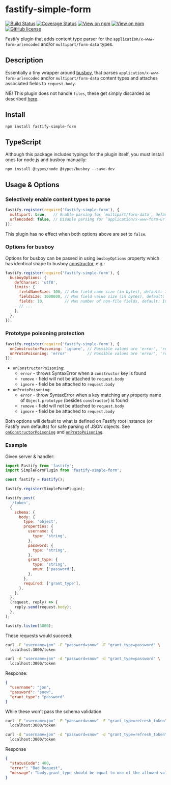 # fastify-simple-form

[![Build Status](https://travis-ci.org/unematiii/fastify-simple-form.svg)](https://travis-ci.org/unematiii/fastify-simple-form)
[![Coverage Status](https://coveralls.io/repos/github/unematiii/fastify-simple-form/badge.svg)](https://coveralls.io/github/unematiii/fastify-simple-form)
[![View on npm](https://img.shields.io/npm/v/fastify-simple-form)](https://www.npmjs.com/package/fastify-simple-form)
[![View on npm](https://img.shields.io/npm/dw/fastify-simple-form)](https://www.npmjs.com/package/fastify-simple-form)
[![GitHub license](https://img.shields.io/github/license/unematiii/fastify-simple-form)](https://github.com/unematiii/fastify-simple-form/blob/main/LICENSE)

Fastify plugin that adds content type parser for the `application/x-www-form-urlencoded` and/or `multipart/form-data` types.

## Description

Essentially a tiny wrapper around [busboy](https://github.com/mscdex/busboy), that parses `application/x-www-form-urlencoded` and/or `multipart/form-data` content types and attaches associated fields to `request.body`.

NB! This plugin does not handle `files`, these get simply discarded as described [here](https://github.com/mscdex/busboy#busboy-special-events).

## Install

```
npm install fastify-simple-form
```

## TypeScript

Although this package includes typings for the plugin itself, you must install ones for node.js and busboy manually:
```
npm install @types/node @types/busboy --save-dev
```

## Usage & Options

### Selectively enable content types to parse

```js
fastify.register(require('fastify-simple-form'), {
  multipart: true,   // Enable parsing for `multipart/form-data`, default: true
  urlencoded: false, // Disable parsing for `application/x-www-form-urlencoded`, default: true
});
```

This plugin has no effect when both options above are set to `false`.

### Options for busboy

Options for busboy can be passed in using `busboyOptions` property which has identical shape to busboy [constructor](https://github.com/mscdex/busboy#busboy-methods), e.g.:

```js
fastify.register(require('fastify-simple-form'), {
  busboyOptions: {
    defCharset: 'utf8',
    limits: {
      fieldNameSize: 100, // Max field name size (in bytes), default: 100
      fieldSize: 1000000, // Max field value size (in bytes), default: 1MB
      fields: 10,         // Max number of non-file fields, default: Infinity
      // ...
    },
  },
});
```

### Prototype poisoning protection

```js
fastify.register(require('fastify-simple-form'), {
  onConstructorPoisoning: 'ignore', // Possible values are 'error', 'remove' and 'ignore'
  onProtoPoisoning: 'error'         // Possible values are 'error', 'remove' and 'ignore'
});
```

- `onConstructorPoisoning`:
  - `error` - throws SyntaxError when a `constructor` key is found
  - `remove` - field will not be attached to `request.body`
  - `ignore` - field be be attached to `request.body`
- `onProtoPoisoning`:
  - `error` - throw SyntaxError when a key matching any property name of `Object.prototype` (besides `constructor`) is found
  - `remove` - field will not be attached to `request.body`
  - `ignore` - field be be attached to `request.body`

Both options will default to what is defined on Fastify root instance (or Fastify own defaults) for safe parsing of JSON objects. See [`onConstructorPoisoning`](https://www.fastify.io/docs/latest/Server/#onprotopoisoning) and [`onProtoPoisoning`](https://www.fastify.io/docs/latest/Server/#onprotopoisoning).

### Example

Given server & handler:

```js
import Fastify from 'fastify';
import SimpleFormPlugin from 'fastify-simple-form';

const fastify = Fastify();

fastify.register(SimpleFormPlugin);

fastify.post(
  '/token',
  {
    schema: {
      body: {
        type: 'object',
        properties: {
          username: {
            type: 'string',
          },
          password: {
            type: 'string',
          },
          grant_type: {
            type: 'string',
            enum: ['password'],
          },
        },
        required: ['grant_type'],
      },
    },
  },
  (request, reply) => {
    reply.send(request.body);
  },
);

fastify.listen(3000);
```

These requests would succeed:

```sh
curl -F "username=jon" -F "password=snow" -F "grant_type=password" \
  localhost:3000/token
```

```sh
curl -d "username=jon" -d "password=snow" -d "grant_type=password" \
  localhost:3000/token
```

Response:

```json
{
  "username": "jon",
  "password": "snow",
  "grant_type": "password"
}
```

While these won't pass the schema validation

```sh
curl -F "username=jon" -F "password=snow" -F "grant_type=refresh_token" \
  localhost:3000/token
```

```sh
curl -d "username=jon" -d "password=snow" -d "grant_type=refresh_token" \
  localhost:3000/token
```

Response

```json
{
  "statusCode": 400,
  "error": "Bad Request",
  "message": "body.grant_type should be equal to one of the allowed values"
}
```
